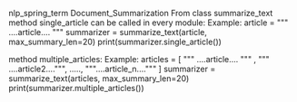  nlp_spring_term
Document_Summarization
 From class summarize_text method single_article can be called in every module:
 Example:
 article = """ ....article.... """
 summarizer = summarize_text(article, max_summary_len=20) 
 print(summarizer.single_article())



 method multiple_articles:
 Example:
 articles = [ """ ....article.... """ , """ ....article2....""", ....., """....article_n....""" ]
 summarizer = summarize_text(articles, max_summary_len=20) 
 print(summarizer.multiple_articles())
  

